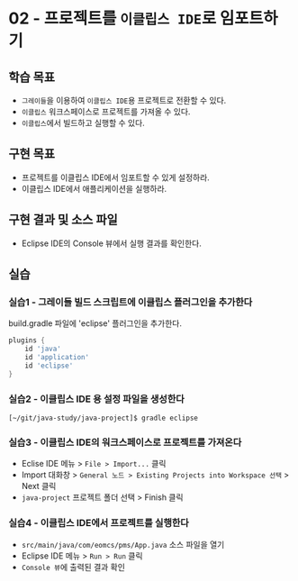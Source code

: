 # 02 - 프로젝트를 `이클립스 IDE`로 임포트하기

## 학습 목표

- `그레이들`을 이용하여 `이클립스 IDE`용 프로젝트로 전환할 수 있다.
- `이클립스` 워크스페이스로 프로젝트를 가져올 수 있다.
- `이클립스`에서 빌드하고 실행할 수 있다.

## 구현 목표

- 프로젝트를 이클립스 IDE에서 임포트할 수 있게 설정하라.
- 이클립스 IDE에서 애플리케이션을 실행하라.
  
## 구현 결과 및 소스 파일

- Eclipse IDE의 Console 뷰에서 실행 결과를 확인한다.

## 실습

### 실습1 - 그레이들 빌드 스크립트에 이클립스 플러그인을 추가한다

build.gradle 파일에 'eclipse' 플러그인을 추가한다.

```groovy
plugins {
    id 'java'
    id 'application'
    id 'eclipse'
}
```

### 실습2 - 이클립스 IDE 용 설정 파일을 생성한다

```console
[~/git/java-study/java-project]$ gradle eclipse
```

### 실습3 - 이클립스 IDE의 워크스페이스로 프로젝트를 가져온다

- Eclise IDE 메뉴 > `File > Import...` 클릭
- Import 대화창 > `General 노드 > Existing Projects into Workspace 선택` > Next 클릭
- `java-project` 프로젝트 폴더 선택 > Finish 클릭

### 실습4 - 이클립스 IDE에서 프로젝트를 실행한다

- `src/main/java/com/eomcs/pms/App.java` 소스 파일을 열기
- Eclipse IDE 메뉴 > `Run > Run` 클릭
- `Console 뷰`에 출력된 결과 확인
